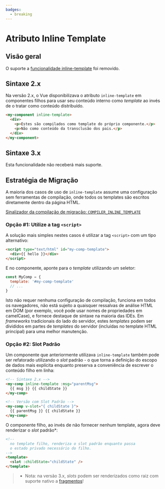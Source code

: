 ```yaml
---
badges:
  - breaking
---
```


# Atributo Inline Template <MigrationBadges :badges="$frontmatter.badges" />

## Visão geral

O suporte a [funcionalidade inline-template](https://vuejs.org/v2/guide/components-edge-cases.html#Inline-Templates) foi removido.

## Sintaxe 2.x

Na versão 2.x, o Vue disponibilizava o atributo `inline-template` em componentes filhos para usar seu conteúdo interno como *template* ao invés de o tratar como conteúdo distribuído.

```html
<my-component inline-template>
  <div>
    <p>Estes são compilados como template do próprio componente.</p>
    <p>Não como conteúdo da transclusão dos pais.</p>
  </div>
</my-component>
```

## Sintaxe 3.x

Esta funcionalidade não receberá mais suporte.

## Estratégia de Migração

A maioria dos casos de uso de `inline-template` assume uma configuração sem ferramentas de compilação, onde todos os templates são escritos diretamente dentro da página HTML.

[Sinalizador da compilação de migração: `COMPILER_INLINE_TEMPLATE`](migration-build.html#compat-configuration)

### Opção #1: Utilize a tag `<script>`

A solução mais simples nestes casos é utilizar a tag `<script>` com um tipo alternativo:

```html
<script type="text/html" id="my-comp-template">
  <div>{{ hello }}</div>
</script>
```

E no componente, aponte para o *template* utilizando um seletor:

```js
const MyComp = {
  template: '#my-comp-template'
  // ...
}
```

Isto não requer nenhuma configuração de compilação, funciona em todos os navegadores, não está sujeito a quaisquer ressalvas de análise HTML em DOM (por exemplo, você pode usar nomes de propriedades em camelCase), e fornece destaque de sintaxe na maioria das IDEs. Em *frameworks* tradicionais do lado do servidor, estes *templates* podem ser divididos em partes de *templates* do servidor (incluídas no template HTML principal) para uma melhor manutenção.

### Opção #2: Slot Padrão

Um componente que anteriormente utilizava `inline-template` também pode ser refatorado utilizando o *slot* padrão - o que torna a definição do escopo de dados mais explícita enquanto preserva a conveniência de escrever o conteúdo filho em linha:

```html
<!-- Sintaxe 2.x -->
<my-comp inline-template :msg="parentMsg">
  {{ msg }} {{ childState }}
</my-comp>

<!-- Versão com Slot Padrão -->
<my-comp v-slot="{ childState }">
  {{ parentMsg }} {{ childState }}
</my-comp>
```

O componente filho, ao invés de não fornecer nenhum template, agora deve renderizar o *slot* padrão\*:

```html
<!--
  no template filho, renderiza o slot padrão enquanto passa
  o estado privado necessário do filho.
-->
<template>
  <slot :childState="childState" />
</template>
```

> - Nota: na versão 3.x, *slots* podem ser renderizados como raiz com suporte nativo a [fragmentos](/guide/migration/fragments)!
